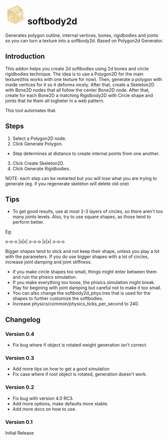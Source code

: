 # ![icon](https://raw.githubusercontent.com/Ughuuu/godot-4-softbody2d/main/addons/softbody2d/plugin_icon.png) softbody2d

Generates polygon outline, internal vertices, bones, rigidbodies and joints so you can turn a texture into a softbody2d.
Based on Polygon2d Generator.

## Introduction

This addon helps you create 2d softbodies using 2d bones and circle rigidbodies technique.
The idea is to use a Polygon2D for the main texture(this works with one texture for now).
Then, generate a polygon with inside vertices for it so it deforms nicely.
After that, create a Skeleton2D with Bone2D nodes that all follow the center Bone2D node.
After that, create for each Bone2D a matching Rigidbody2D with Circle shape and joints that tie them all togheter in a web pattern.

This tool automates that.

## Steps

1. Select a Polygon2D node.
2. Click Generate Polygon.
- Step determines at distance to create internal points from one another.
3. Click Create Skeleton2D.
4. Click Generate Rigidbodies.

NOTE: each step can be restarted but you will lose what you are trying to generate
(eg. if you regenerate skeleton will delete old one)

## Tips

- To get good results, use at most 2-3 layers of circles, so there aren't too many joints levels. Also, try to use square shapes, as those tend to perform better.

Eg:

o-o-o
|x|x|
o-o-o
|x|x|
o-o-o

Bigger shapes tend to stick and not keep their shape, unless you play a lot with the parameters. If you do use bigger shapes with a lot of circles, increase joint damping and joint stiffness.

- If you make circle shapes too small, things might enter between them and ruin the phisics simulation.
- If you make everything too loose, the phisics simulation might break. Play for begining with joint damping but careful not to make it too small.
- You can also change the softbody2d_phys.tres that is used for the shapes to further customize the softbodies.
- Increase physics/common/physics_ticks_per_second to 240.


## Changelog

### Version 0.4

- Fix bug where if object is rotated weight generation isn't correct.

### Version 0.3

- Add more tips on how to get a good simulation
- Fix case where if root object is rotated, generation doesn't work.

### Version 0.2

- Fix bug with version 4.0 RC3.
- Add more options, make defaults more stable.
- Add more docs on how to use.

### Version 0.1

Initial Release
